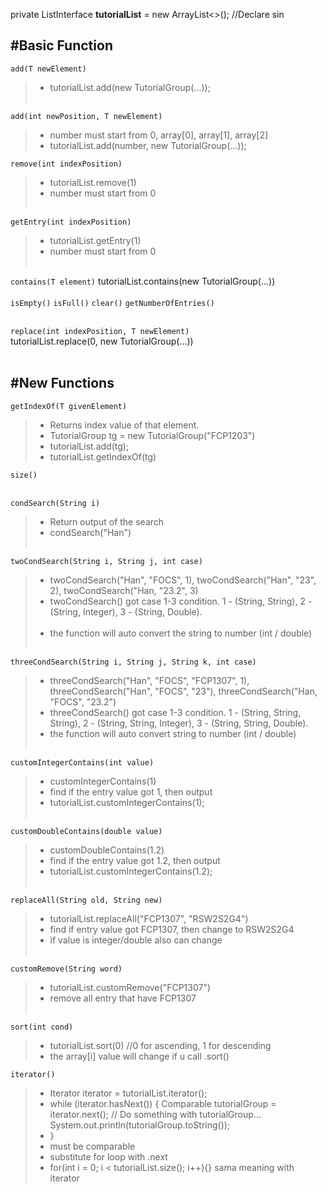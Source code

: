 private ListInterface<TutorialGroup> **tutorialList** = new ArrayList<>(); //Declare sin

#Basic Function
-------------------------

`add(T newElement)`
> - tutorialList.add(new TutorialGroup(...));<br /><br />

`add(int newPosition, T newElement)`<br />
> - number must start from 0, array[0], array[1], array[2]<br />
> - tutorialList.add(number, new TutorialGroup(...));

`remove(int indexPosition) ` 
> - tutorialList.remove(1)<br />
> - number must start from 0 <br /><br />

`getEntry(int indexPosition)` 
> - tutorialList.getEntry(1)<br />
> - number must start from 0 <br /><br />

`contains(T element)` tutorialList.contains(new TutorialGroup(...)) <br /><br />
`isEmpty()` `isFull()` `clear()` `getNumberOfEntries()`<br /><br />

`replace(int indexPosition, T newElement)` <br />
tutorialList.replace(0, new TutorialGroup(...))<br /><br />

#New Functions
---------------------------
`getIndexOf(T givenElement)` <br />
> - Returns index value of that element. <br />
> - TutorialGroup tg = new TutorialGroup("FCP1203") <br />
> - tutorialList.add(tg); <br />
> - tutorialList.getIndexOf(tg) <br />

`size()` <br /><br />

`condSearch(String i)` <br />
> - Return output of the search <br />
> - condSearch("Han") <br /><br />

`twoCondSearch(String i, String j, int case)` <br />
> - twoCondSearch("Han", "FOCS", 1), twoCondSearch("Han", "23", 2), twoCondSearch("Han, "23.2", 3) <br />
> - twoCondSearch() got case 1-3 condition. 1 - (String, String), 2 - (String, Integer), 3 - (String, Double). <br /><br />
> - the function will auto convert the string to number (int / double)<br /><br />

`threeCondSearch(String i, String j, String k, int case)`<br />
> - threeCondSearch("Han", "FOCS", "FCP1307", 1), threeCondSearch("Han", "FOCS", "23"), threeCondSearch("Han, "FOCS", "23.2") <br />
> - threeCondSearch() got case 1-3 condition. 1 - (String, String, String), 2 - (String, String, Integer), 3 - (String, String, Double). <br />
> - the function will auto convert string to number (int / double)<br /><br />

`customIntegerContains(int value)`<br />
> - customIntegerContains(1)<br />
> - find if the entry value got 1, then output <br />
> - tutorialList.customIntegerContains(1); <br /><br />

`customDoubleContains(double value)`
> - customDoubleContains(1.2)<br />
> - find if the entry value got 1.2, then output <br />
> - tutorialList.customIntegerContains(1.2); <br /><br />

`replaceAll(String old, String new)`
> - tutorialList.replaceAll("FCP1307", "RSW2S2G4") <br />
> - find if entry value got FCP1307, then change to RSW2S2G4 <br />
> - if value is integer/double also can change <br /><br />

`customRemove(String word)`
> - tutorialList.customRemove("FCP1307") <br />
> - remove all entry that have FCP1307 <br /><br />

`sort(int cond)`
> - tutorialList.sort(0) //0 for ascending, 1 for descending <br />
> - the array[i] value will change if u call .sort() <br />

`iterator()`
> - Iterator<TutorialGroup> iterator = tutorialList.iterator();
> - while (iterator.hasNext()) {
>  		Comparable tutorialGroup = iterator.next();
>  		// Do something with tutorialGroup...
>  		System.out.println(tutorialGroup.toString());
> - }
> - must be comparable
> - substitute for loop with .next
> - for(int i = 0; i < tutorialList.size(); i++){} sama meaning with iterator
